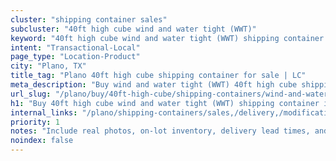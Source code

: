 ```yaml
---
cluster: "shipping container sales"
subcluster: "40ft high cube wind and water tight (WWT)"
keyword: "40ft high cube wind and water tight (WWT) shipping container for sale Plano, TX"
intent: "Transactional-Local"
page_type: "Location-Product"
city: "Plano, TX"
title_tag: "Plano 40ft high cube shipping container for sale | LC"
meta_description: "Buy wind and water tight (WWT) 40ft high cube shipping container sale with local delivery in Plano, TX. LC Container — local Since 2003. Request a fast quote today."
url_slug: "/plano/buy/40ft-high-cube/shipping-containers/wind-and-water-tight-wwt"
h1: "Buy 40ft high cube wind and water tight (WWT) shipping container in Plano"
internal_links: "/plano/shipping-containers/sales,/delivery,/modifications"
priority: 1
notes: "Include real photos, on-lot inventory, delivery lead times, and financing info."
noindex: false
---
```


<!-- TODO: Add unique city/inventory copy, images, and internal links here. -->
